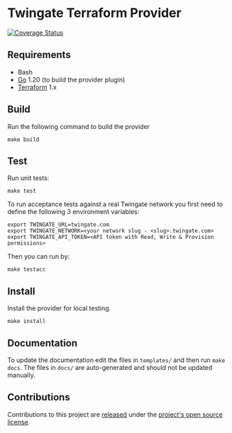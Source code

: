 
# Twingate Terraform Provider

[![Coverage Status](https://coveralls.io/repos/github/Twingate/terraform-provider-twingate/badge.svg?branch=main&t=rqgifB)](https://coveralls.io/github/Twingate/terraform-provider-twingate?branch=main)

## Requirements

- Bash
- [Go](https://golang.org/doc/install) 1.20 (to build the provider plugin)
- [Terraform](https://www.terraform.io/downloads.html) 1.x

## Build

Run the following command to build the provider

```shell
make build
```

## Test

Run unit tests:

```shell
make test
```

To run acceptance tests against a real Twingate network you first need to define the following 3 environment variables:

```shell
export TWINGATE_URL=twingate.com 
export TWINGATE_NETWORK=<your network slug - <slug>.twingate.com>
export TWINGATE_API_TOKEN=<API token with Read, Write & Provision permissions>
```

Then you can run by:

```shell
make testacc
```

## Install

Install the provider for local testing.

```shell
make install
```

## Documentation

To update the documentation edit the files in `templates/` and then run `make docs`.  The files in `docs/` are auto-generated and should not be updated manually.

## Contributions

Contributions to this project are [released](https://help.github.com/articles/github-terms-of-service/#6-contributions-under-repository-license) under the [project's open source license](LICENSE).
